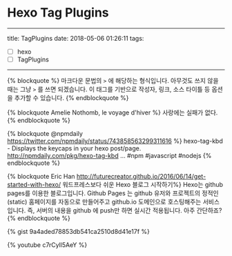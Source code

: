 # Hexo Tag Plugins


- - - -
title: TagPlugins
date: 2018-05-06 01:26:11
tags:
- [ ] hexo
- [ ] TagPlugins
- - - -


{% blockquote %}
마크다운 문법의 `>` 에 해당하는 형식입니다. 아무것도 쓰지 않을 때는 그냥 `>` 를 쓰면 되겠습니다. 이 태그를 기반으로 작성자, 링크, 소스 타이틀 등 옵션을 추가할 수 있습니다.
{% endblockquote %}


{% blockquote Amelie Nothomb, le voyage d'hiver %}
사랑에는 실패가 없다.
{% endblockquote %}


{% blockquote @npmdaily https://twitter.com/npmdaily/status/743858563299311616 %}
hexo-tag-kbd - Displays the keycaps in your hexo post/page. http://npmdaily.com/pkg/hexo-tag-kbd …  #npm #javascript #nodejs
{% endblockquote %}


{% blockquote Eric Han http://futurecreator.github.io/2016/06/14/get-started-with-hexo/ 워드프레스보다 쉬운 Hexo 블로그 시작하기%}
Hexo는 github pages를 이용한 블로그입니다. Github Pages 는 github 유저와 프로젝트의 정적인(static) 홈페이지를 자동으로 만들어주고 github.io 도메인으로 호스팅해주는 서비스입니다. 즉, 서버의 내용을 github 에 push만 하면 실시간 적용됩니다. 아주 간단하죠?
{% endblockquote %}


{% gist 9a4aded78853db541ca2510d8d41e17f %}


{% youtube c7rCyll5AeY %}

